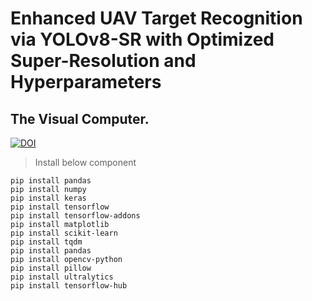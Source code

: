 # Enhanced UAV Target Recognition via YOLOv8-SR with Optimized Super-Resolution and Hyperparameters
## The Visual Computer.


[![DOI](https://zenodo.org/badge/934837584.svg)](https://doi.org/10.5281/zenodo.14892130)


>Install below component

```
pip install pandas
pip install numpy
pip install keras
pip install tensorflow
pip install tensorflow-addons
pip install matplotlib
pip install scikit-learn
pip install tqdm 
pip install pandas
pip install opencv-python
pip install pillow
pip install ultralytics
pip install tensorflow-hub
```